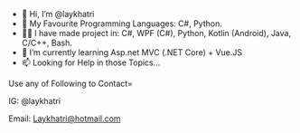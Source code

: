 - 👋 Hi, I’m @laykhatri
- 👀 My Favourite Programming Languages: C#, Python.
- 🧑‍💻 I have made project in: C#, WPF (C#), Python, Kotlin (Android), Java, C/C++, Bash.
- 🌱 I’m currently learning Asp.net MVC (.NET Core) + Vue.JS
- 📫 Looking for Help in those Topics... 

Use any of Following to Contact=

IG: @laykhatri

Email: Laykhatri@hotmail.com
